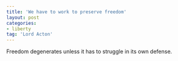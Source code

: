 ```yaml
---
title: 'We have to work to preserve freedom'
layout: post
categories:
- liberty
tag: 'Lord Acton'
---
```


Freedom degenerates unless it has to struggle in its own defense.